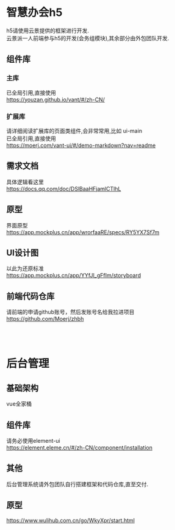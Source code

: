 # 智慧办会h5
h5请使用云景提供的框架进行开发.  
云景派一人前端参与h5的开发(会务组模块),其余部分由外包团队开发.

## 组件库
### 主库
已全局引用,直接使用  
https://youzan.github.io/vant/#/zh-CN/

### 扩展库
请详细阅读扩展库的页面类组件,会非常常用,比如 ui-main  
已全局引用,直接使用  
https://moerj.com/vant-ui/#/demo-markdown?nav=readme


## 需求文档
具体逻辑看这里  
https://docs.qq.com/doc/DSlBaaHFjamlCTlhL

## 原型
界面原型  
https://app.mockplus.cn/app/wrorfaaRE/specs/RY5YX7Sf7m

## UI设计图
以此为还原标准  
https://app.mockplus.cn/app/YYfJI_gFfIm/storyboard


## 前端代码仓库
请前端的申请github账号，然后发账号名给我拉进项目
https://github.com/Moerj/zhbh

<br>
<br>

# 后台管理

## 基础架构
vue全家桶

## 组件库
请务必使用element-ui  
https://element.eleme.cn/#/zh-CN/component/installation

## 其他
后台管理系统请外包团队自行搭建框架和代码仓库,直至交付.

## 原型  
https://www.wulihub.com.cn/go/WkyXpr/start.html